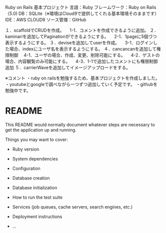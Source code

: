 Ruby on Rails 基本プロジェクト
言語：Ruby
フレームワーク：Ruby on Rails（5.0)
DB：SQLite（※環境はCloud9で提供してくれる基本環境そのままです）
IDE：AWS CLOUD9
ソース管理：GitHub

１．scaffoldでCRUDを作成。
　1-1．コメントを作成できるように追加。
２．kaminariを追加してPaginationができるようにする。
　2-1．1pageに5個づつ表示するようにする。
３．deviseを追加してuserを作成。
　3-1．ログインした場合、indexにユーザ名を表示するようにする。
４．cancancanを追加して権限制御
　4-1．ユーザの場合、作成、変更、削除可能にする。
　4-2．ゲストの場合、内容観覧のみ可能にする。
　4-3．1-1で追加したコメントにも権限制御追加
５．carrierWaveを追加してイメージアップロードをする。

※コメント
・ruby on railsを勉強するため、基本プロジェクトを作成しました。
・youtubeとgoogleで調べながら一つずつ追加していく予定です。
・githubを勉強中です。









# README

This README would normally document whatever steps are necessary to get the
application up and running.

Things you may want to cover:

* Ruby version

* System dependencies

* Configuration

* Database creation

* Database initialization

* How to run the test suite

* Services (job queues, cache servers, search engines, etc.)

* Deployment instructions

* ...
